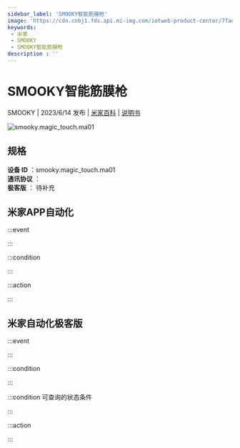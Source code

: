 ```yaml
---
sidebar_label: 'SMOOKY智能筋膜枪'
image: 'https://cdn.cnbj1.fds.api.mi-img.com/iotweb-product-center/7fadeab918ca0d33ba57390faf2235d9_1683339443743.png?GalaxyAccessKeyId=AKVGLQWBOVIRQ3XLEW&Expires=9223372036854775807&Signature=51iJrzKU+qXTcFSA1rMFWz4FV7c='
keywords: 
 - 米家
 - SMOOKY
 - SMOOKY智能筋膜枪
description : ''
---
```

# SMOOKY智能筋膜枪

SMOOKY | 2023/6/14 发布 | [米家百科](https://home.mi.com/webapp/content/baike/product/index.html?model=smooky.magic_touch.ma01) | [说明书](https://home.mi.com/views/introduction.html?model=smooky.magic_touch.ma01&region=cn)

![smooky.magic_touch.ma01](https://cdn.cnbj1.fds.api.mi-img.com/iotweb-product-center/7fadeab918ca0d33ba57390faf2235d9_1683339443743.png?GalaxyAccessKeyId=AKVGLQWBOVIRQ3XLEW&Expires=9223372036854775807&Signature=51iJrzKU+qXTcFSA1rMFWz4FV7c=)

## 规格  
> 
**设备 ID** ：smooky.magic_touch.ma01  
**通讯协议** ：  
**极客版**  ： 待补充 


## 米家APP自动化  

:::event  

:::

:::condition  

:::

:::action   

:::

## 米家自动化极客版  

:::event  

:::

:::condition  

:::

:::condition 可查询的状态条件  

:::

:::action  

:::

        
